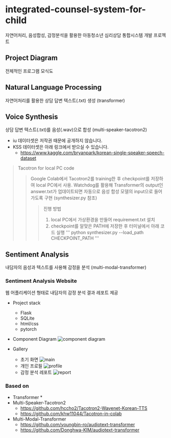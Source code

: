 # integrated-counsel-system-for-child
자연어처리, 음성합성, 감정분석을 활용한 아동청소년 심리상담 통합시스템 개발 프로젝트

## Project Diagram
전체적인 프로그램 모식도

## Natural Language Processing
자연어처리를 활용한 상담 답변 텍스트(.txt) 생성 (transformer)

## Voice Synthesis
상담 답변 텍스트(.txt)를 음성(.wav)으로 합성 (multi-speaker-tacotron2)
* iu 데이터셋은 저작권 때문에 공개하지 않습니다.
* KSS 데이터셋은 아래 링크에서 받으실 수 있습니다.
    * https://www.kaggle.com/bryanpark/korean-single-speaker-speech-dataset
> Tacotron for local PC code
> > Google Colab에서 Tacotron2를 training한 후 checkpoint를 저장하여 local PC에서 사용.
> > Watchdog를 활용해 Transformer의 output인 answer.txt가 업데이트되면 자동으로 음성 합성 모델의 input으로 들어가도록 구현 (synthesizer.py 참조)
> > > 진행 방법
> > > 1. local PC에서 가상환경을 만들어 requirement.txt 설치
> > > 2. checkpoint를 알맞은 PATH에 저장한 후 터미널에서 아래 코드 실행
'''
python synthesizer.py --load_path CHECKPOINT_PATH
'''

## Sentiment Analysis
내담자의 음성과 텍스트를 사용해 감정을 분석 (multi-modal-transformer)

### Sentiment Analysis Website
웹 어플리케이션 형태로 내담자의 감정 분석 결과 레포트 제공
* Project stack
   * Flask
   * SQLite
   * html/css
   * pytorch
* Component Diagram
![component diagram](https://user-images.githubusercontent.com/58056141/124938738-8264b200-e043-11eb-891b-853ea74477d7.JPG)

* Gallery
   * 초기 화면
     ![main](https://user-images.githubusercontent.com/58056141/124940758-3581db00-e045-11eb-9035-a5ed0c5c13c3.JPG)
   * 개인 프로필
     ![profile](https://user-images.githubusercontent.com/58056141/124940795-3e72ac80-e045-11eb-91a6-8d1e70abfdd6.JPG)
   * 감정 분석 레포트
     ![report](https://user-images.githubusercontent.com/58056141/124940831-46cae780-e045-11eb-9ead-2ce4c54595c9.JPG)
### Based on
* Transformer
    * 
* Multi-Speaker-Tacotron2
    * https://github.com/hccho2/Tacotron2-Wavenet-Korean-TTS
    * https://github.com/khw11044/Tacotron-in-colab
* Multi-Modal-Transformer
    * https://github.com/youngbin-ro/audiotext-transformer
    * https://github.com/Donghwa-KIM/audiotext-transformer
